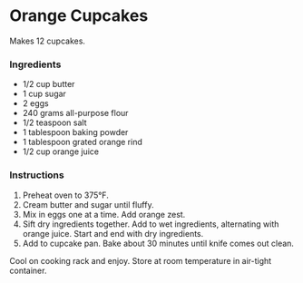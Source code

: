 # Orange Cupcakes

Makes 12 cupcakes.

### Ingredients

- 1/2 cup butter
- 1 cup sugar
- 2 eggs
- 240 grams all-purpose flour
- 1/2 teaspoon salt
- 1 tablespoon baking powder
- 1 tablespoon grated orange rind
- 1/2 cup orange juice

### Instructions

1. Preheat oven to 375&deg;F.
2. Cream butter and sugar until fluffy.
3. Mix in eggs one at a time. Add orange zest.
4. Sift dry ingredients together. Add to wet ingredients, alternating with orange juice. Start and end with dry ingredients.
5. Add to cupcake pan. Bake about 30 minutes until knife comes out clean.

Cool on cooking rack and enjoy. Store at room temperature in air-tight container.